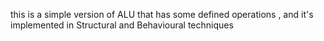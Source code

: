this is a simple version of ALU that has some defined operations , and it's implemented in Structural and Behavioural techniques
